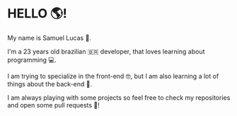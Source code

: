 # HELLO 🌎!

My name is Samuel Lucas 👋.

I'm a 23 years old brazilian 🇧🇷 developer, that loves learning about programming 💻.

I am trying to specialize in the front-end 🤓, but I am also learning a lot of things about the back-end 😬.

I am always playing with some projects so feel free to check my repositories and open some pull requests 🙏!
